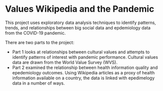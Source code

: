 # Values Wikipedia and the Pandemic

This project uses exploratory data analysis techniques to identify patterns, trends, and relationships between big social data and epdemiology data from the COVID-19 pandemic. 

There are two parts to the project:
* Part 1 looks at relationships between cultural values and attempts to identify patterns of interest with pandemic performance. Cultural values data are drawn from the World Value Survey (WVS).
* Part 2 examined the relationship between health information quality and epedemiology outcomes. Using Wikipedia articles as a proxy of health information available on a country, the data is linked with epedimelogy data in a number of ways.
